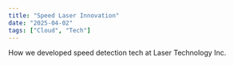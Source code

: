 ```yaml
---
title: "Speed Laser Innovation"
date: "2025-04-02"
tags: ["Cloud", "Tech"]
---
```


How we developed speed detection tech at Laser Technology Inc.